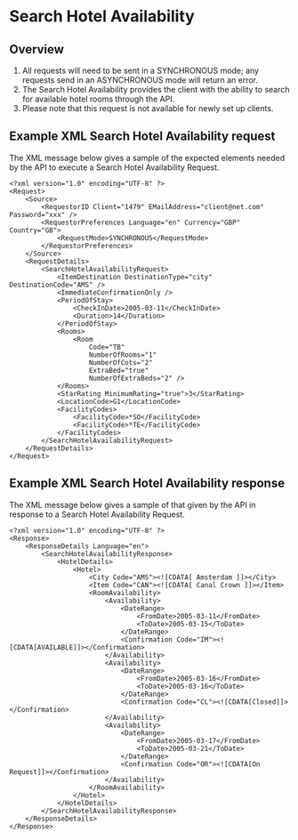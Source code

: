 # Search Hotel Availability

## Overview

1. All requests will need to be sent in a SYNCHRONOUS mode; any requests send in an ASYNCHRONOUS mode will return an error.
2. The Search Hotel Availability provides the client with the ability to search for available hotel rooms through the API.
3. Please note that this request is not available for newly set up clients.

## Example XML Search Hotel Availability request

The XML message below gives a sample of the expected elements needed by the API to execute a Search Hotel Availability Request.

```
<?xml version="1.0" encoding="UTF-8" ?>
<Request>
	<Source>
		<RequestorID Client="1479" EMailAddress="client@net.com" Password="xxx" />
		<RequestorPreferences Language="en" Currency="GBP" Country="GB">
			<RequestMode>SYNCHRONOUS</RequestMode>
		</RequestorPreferences>
	</Source>
	<RequestDetails>
		<SearchHotelAvailabilityRequest>
			<ItemDestination DestinationType="city" DestinationCode="AMS" />
			<ImmediateConfirmationOnly />
			<PeriodOfStay>
				<CheckInDate>2005-03-11</CheckInDate>
				<Duration>14</Duration>
			</PeriodOfStay>
			<Rooms>
				<Room
					Code="TB"
					NumberOfRooms="1"
					NumberOfCots="2"
					ExtraBed="true"
					NumberOfExtraBeds="2" />
			</Rooms>
			<StarRating MinimumRating="true">3</StarRating>
			<LocationCode>G1</LocationCode>
			<FacilityCodes>
				<FacilityCode>*SO</FacilityCode>
				<FacilityCode>*TE</FacilityCode>
			</FacilityCodes>
		</SearchHotelAvailabilityRequest>
	</RequestDetails>
</Request>
```

## Example XML Search Hotel Availability response

The XML message below gives a sample of that given by the API in response to a Search Hotel Availability Request.

```
<?xml version="1.0" encoding="UTF-8" ?>
<Response>
	<ResponseDetails Language="en">
		<SearchHotelAvailabilityResponse>
			<HotelDetails>
				<Hotel>
					<City Code="AMS"><![CDATA[ Amsterdam ]]></City>
					<Item Code="CAN"><![CDATA[ Canal Crown ]]></Item>
					<RoomAvailability>
						<Availability>
							<DateRange>
								<FromDate>2005-03-11</FromDate>
								<ToDate>2005-03-15</ToDate>
							</DateRange>
							<Confirmation Code="IM"><![CDATA[AVAILABLE]]></Confirmation>
						</Availability>
						<Availability>
							<DateRange>
								<FromDate>2005-03-16</FromDate>
								<ToDate>2005-03-16</ToDate>
							</DateRange>
							<Confirmation Code="CL"><![CDATA[Closed]]></Confirmation>
						</Availability>
						<Availability>
							<DateRange>
								<FromDate>2005-03-17</FromDate>
								<ToDate>2005-03-21</ToDate>
							</DateRange>
							<Confirmation Code="OR"><![CDATA[On Request]]></Confirmation>
						</Availability>
					</RoomAvailability>
				</Hotel>
			</HotelDetails>
		</SearchHotelAvailabilityResponse>
	</ResponseDetails>
</Response>
```